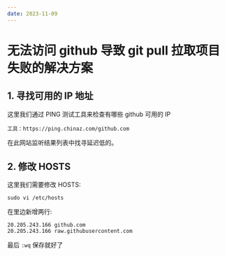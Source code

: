 ```yaml
---
date: 2023-11-09
---
```


# 无法访问 github 导致 git pull 拉取项目失败的解决方案

## 1. 寻找可用的 IP 地址

这里我们通过 PING 测试工具来检查有哪些 github 可用的 IP

```shell
工具：https://ping.chinaz.com/github.com
```

在此网站监听结果列表中找寻延迟低的。

## 2. 修改 HOSTS

这里我们需要修改 HOSTS:

```shell
sudo vi /etc/hosts
```

在里边新增两行:

```shell
20.205.243.166 github.com
20.205.243.166 raw.githubusercontent.com
```

最后 `:wq` 保存就好了
